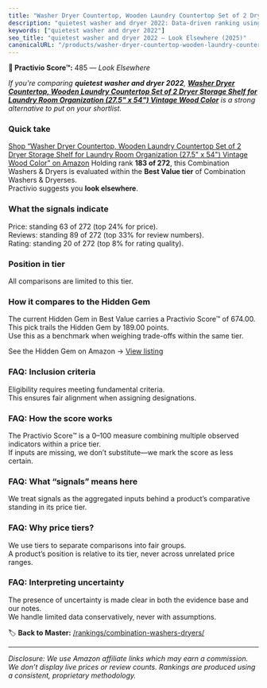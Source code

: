 ```yaml
---
title: "Washer Dryer Countertop, Wooden Laundry Countertop Set of 2 Dryer Storage Shelf for Laundry Room Organization (27.5\" x 54\") Vintage Wood Color"
description: "quietest washer and dryer 2022: Data-driven ranking using the Practivio Score™. Positioned by quality, value, demand, findability, momentum."
keywords: ["quietest washer and dryer 2022"]
seo_title: "quietest washer and dryer 2022 — Look Elsewhere (2025)"
canonicalURL: "/products/washer-dryer-countertop-wooden-laundry-countertop-set-of-2-dryer-storage-shelf-for-laundry-room-organization-275-x-54-vintage-wood-color-B0D53KKDF4/"
---
```


**🚫 Practivio Score™:** 485 — _Look Elsewhere_


*If you're comparing **quietest washer and dryer 2022**, **[Washer Dryer Countertop, Wooden Laundry Countertop Set of 2 Dryer Storage Shelf for Laundry Room Organization (27.5" x 54") Vintage Wood Color](https://www.amazon.com/dp/B0D53KKDF4?tag=practivio-20)** is a strong alternative to put on your shortlist.*
### Quick take
[Shop “Washer Dryer Countertop, Wooden Laundry Countertop Set of 2 Dryer Storage Shelf for Laundry Room Organization (27.5" x 54") Vintage Wood Color” on Amazon](https://www.amazon.com/dp/B0D53KKDF4?tag=practivio-20)
Holding rank **183 of 272**, this Combination Washers & Dryers is evaluated within the **Best Value tier** of Combination Washers & Dryerses.  
Practivio suggests you **look elsewhere**.

### What the signals indicate
Price: standing 63 of 272 (top 24% for price).  
Reviews: standing 89 of 272 (top 33% for review numbers).  
Rating: standing 20 of 272 (top 8% for rating quality).  

### Position in tier
All comparisons are limited to this tier.

### How it compares to the Hidden Gem
The current Hidden Gem in Best Value carries a Practivio Score™ of 674.00.  
This pick trails the Hidden Gem by 189.00 points.  
Use this as a benchmark when weighing trade-offs within the same tier.  

See the Hidden Gem on Amazon → [View listing](https://www.amazon.com/dp/B01ALBMIEI?tag=practivio-20)

### FAQ: Inclusion criteria
Eligibility requires meeting fundamental criteria.  
This ensures fair alignment when assigning designations.

### FAQ: How the score works
The Practivio Score™ is a 0–100 measure combining multiple observed indicators within a price tier.  
If inputs are missing, we don’t substitute—we mark the score as less certain.

### FAQ: What “signals” means here
We treat signals as the aggregated inputs behind a product’s comparative standing in its price tier.

### FAQ: Why price tiers?
We use tiers to separate comparisons into fair groups.  
A product’s position is relative to its tier, never across unrelated price ranges.

### FAQ: Interpreting uncertainty
The presence of uncertainty is made clear in both the evidence base and our notes.  
We handle limited data conservatively, never with assumptions.


🏷️ **Back to Master:** [/rankings/combination-washers-dryers/](/rankings/combination-washers-dryers/)

---
_Disclosure: We use Amazon affiliate links which may earn a commission. We don’t display live prices or review counts. Rankings are produced using a consistent, proprietary methodology._
